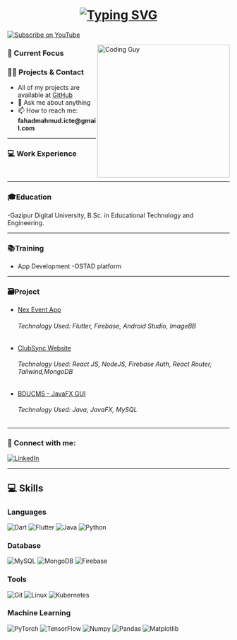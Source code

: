 
<h1 align="center">
  <a href="https://github.com/fahadmahmud81">
    <img src="https://readme-typing-svg.demolab.com?font=Fira+Code&weight=500&size=30&pause=1000&color=F75C7E&center=true&vCenter=true&width=500&lines=Hi+%F0%9F%91%8B+I'm+Fahad+Mahmud" alt="Typing SVG">
  </a>
</h1>
<!-- <h6 align="center">I have many dreams, and though I may have started late, I am giving everything I have to pursue them. One day, I will prove that determination and hard work can make anything possible</h6> -->


<p align="left">
 <a href="https://www.youtube.com/@fahad.mahmud" target="_blank">
  <img src="https://img.shields.io/static/v1?label=YouTube&message=Subscribe&color=FF0000&logo=youtube&logoColor=FFFFFF&style=for-the-badge" alt="Subscribe on YouTube" />
</a>
</p>

<img align="right" src="https://user-images.githubusercontent.com/74038190/212748830-4c709398-a386-4761-84d7-9e10b98fbe6e.gif" alt="Coding Guy" width="300" height="300">

<h3 align="left">🌱 Current Focus</h3>


<h3 align="left">👨‍💻 Projects & Contact</h3>
<ul>
  <li>All of my projects are available at <a href="https://github.com/fahadmahmud81?tab=repositories" target="_blank">GitHub</a></li>
  <li>💬 Ask me about anything</li>
  <li>📫 How to reach me: <strong>fahadmahmud.icte@gmail.com</strong></li>

</ul>

<hr />


<h3 align="left">💻 Work Experience</h3>
<ul>
<!--   <li>
    <h4>Junior Flutter Developer</h4>
    <p><strong>TekShilpa Limited</strong> — <em>April 2024 - Present</em></p>
    <p>• Developing innovative solutions using Java Spring Boot, Angular, and other technologies to optimize performance and user experience.</p>
  </li> -->
  <br/>
<!--   <li>
    <h4>Trainee Software Engineer</h4>
    <p><strong>BJIT Academy</strong> — <em>April 2023 - September 2023</em></p>
    <p>• Gained hands-on experience with Java development, Spring framework, and database integration, enhancing skills in backend development.</p>
  </li> -->
</ul>


<hr>
  
<h3 align="left">🎓Education</h3>
-Gazipur Digital University, B.Sc. in Educational Technology and Engineering.
<hr>

<h3 align="left">📚Training</h3>

- App Development -OSTAD platform

  
<hr>

<h3 align="left">🗃️Project</h3>

- <a href="https://github.com/fahadmahmud81/nex_event_app">Nex Event App</a>

  <h6>Technology Used: Flutter, Firebase, Android Studio, ImageBB </h6>
          
  
- <a href="https://github.com/fahadmahmud81/ClubSync_">ClubSync Website</a>
 
  <h6>Technology Used: React JS, NodeJS, Firebase Auth, React Router, Tailwind,MongoDB</h6>

- <a href="https://carnava-by-arup.netlify.app/">BDUCMS - JavaFX GUI</a>

  <h6>Technology Used: Java, JavaFX, MySQL </h6>



<hr>
<h3 align="left">🔗 Connect with me:</h3>
<p align="left">
<!--   <a href="https://twitter.com/arupcha01935516" target="_blank">
    <img src="https://img.shields.io/static/v1?label=&message=Twitter&color=1DA1F2&logo=twitter&logoColor=FFFFFF" alt="Twitter"/>
  </a> -->
  <a href="https://www.linkedin.com/in/fahadmahmudofficial/">
    <img src="https://img.shields.io/static/v1?label=&message=LinkedIn&color=0077B5&logo=linkedin&logoColor=FFFFFF" alt="LinkedIn"/>
  </a>
 

</p>


<hr>
<h2 align="left">💻 Skills</h2>

### Languages
![Dart](https://img.shields.io/static/v1?&message=C%2B%2B&color=1e5aba&logo=C%2B%2B&label=&)
![Flutter](https://img.shields.io/static/v1?&message=Java&color=c93618&logo=java&label=)
![Java](https://img.shields.io/static/v1?&message=Python&color=176587&logo=python&logoColor=f5f589&label=&)
![Python](https://img.shields.io/static/v1?&message=JavaScript&color=f0db4f&logo=JavaScript&label=&)


### Database
![MySQL](https://img.shields.io/static/v1?&message=MySQL&color=5699cc&logo=MySQL&logoColor=FFFFFF&label=)
![MongoDB](https://img.shields.io/static/v1?&message=MongoDB&color=47A248&logo=MongoDB&label=&)
![Firebase](https://img.shields.io/static/v1?&message=Firebase&color=FFCA28&logo=Firebase&label=&)


### Tools
![Git](https://img.shields.io/static/v1?&message=Git&color=F05032&logo=Git&logoColor=FFFFFF&label=)
![Linux](https://img.shields.io/static/v1?&message=Linux&color=000000&logo=linux&logoColor=f5ba3b&label=)
![Kubernetes](https://img.shields.io/static/v1?message=Kubernetes&color=326CE5&logo=kubernetes&logoColor=white&label=)



### Machine Learning
![PyTorch](https://img.shields.io/static/v1?&message=PyTorch&color=EE4C2C&logo=PyTorch&logoColor=FFFFFF&label=)
![TensorFlow](https://img.shields.io/static/v1?&message=TensorFlow&color=FF6F00&logo=TensorFlow&logoColor=FFFFFF&label=)
![Numpy](https://img.shields.io/static/v1?&message=Numpy&color=658cf0&logo=numpy&logoColor=FFFFFF&label=)
![Pandas](https://img.shields.io/static/v1?&message=Pandas&color=0a2c82&logo=pandas&logoColor=FFFFFF&label=)
![Matplotlib](https://img.shields.io/static/v1?&message=Matplotlib&color=0e5fa1&logo=plotly&logoColor=FF6F00&label=)






